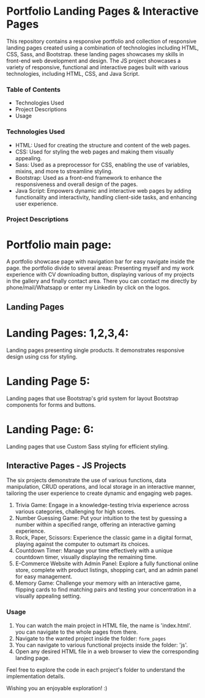 # Portfolio Landing Pages & Interactive Pages

This repository contains a responsive portfolio and collection of responsive landing pages created using a combination of technologies 
including HTML, CSS, Sass, and Bootstrap. these landing pages showcases my skills in front-end web development and design.
The JS project showcases a variety of responsive, functional and interactive pages built with various technologies, including HTML, CSS, and Java Script.



### Table of Contents

- Technologies Used
- Project Descriptions
- Usage



### Technologies Used

- HTML: Used for creating the structure and content of the web pages.
- CSS: Used for styling the web pages and making them visually appealing.
- Sass: Used as a preprocessor for CSS, enabling the use of variables, mixins, and more to streamline styling.
- Bootstrap: Used as a front-end framework to enhance the responsiveness and overall design of the pages.
- Java Script: Empowers dynamic and interactive web pages by adding functionality and interactivity, handling client-side tasks, and enhancing user experience.



### Project Descriptions

# Portfolio main page:
A portfolio showcase page with navigation bar for easy navigate inside the page.
the portfolio divide to several areas: 
Presenting myself and my work experience with CV downloading button, 
displaying various of my projects in the gallery and finally contact area.
There you can contact me directly by phone/mail/Whatsapp or enter my Linkedin by click on the logos.

## Landing Pages
# Landing Pages: 1,2,3,4: 
Landing pages presenting single products. It demonstrates responsive design using css for styling.
 
# Landing Page 5:
Landing pages that use Bootstrap's grid system for layout Bootstrap components for forms and buttons.

# Landing Page: 6: 
Landing pages that use Custom Sass styling for efficient styling.




## Interactive Pages - JS Projects
The six projects demonstrate the use of various functions, data manipulation, CRUD operations, and local storage in an interactive manner, tailoring the user experience to create dynamic and engaging web pages.

1. Trivia Game: Engage in a knowledge-testing trivia experience across various categories, challenging for high scores.
2. Number Guessing Game: Put your intuition to the test by guessing a number within a specified range, offering an interactive gaming experience.
3. Rock, Paper, Scissors: Experience the classic game in a digital format, playing against the computer to outsmart its choices.
4. Countdown Timer: Manage your time effectively with a unique countdown timer, visually displaying the remaining time.
5. E-Commerce Website with Admin Panel: Explore a fully functional online store, complete with product listings, shopping cart, and an admin panel for easy management.
6. Memory Game: Challenge your memory with an interactive game, flipping cards to find matching pairs and testing your concentration in a visually appealing setting.




### Usage

1. You can watch the main project in HTML file, the name is 'index.html'. you can navigate to the whole pages from there.
2. Navigate to the wanted project inside the folder: `form_pages`
3. You can navigate to various functional projects inside the folder: 'js'.
4. Open any desired HTML file in a web browser to view the corresponding landing page.




Feel free to explore the code in each project's folder to understand the implementation details.

Wishing you an enjoyable exploration! :)
